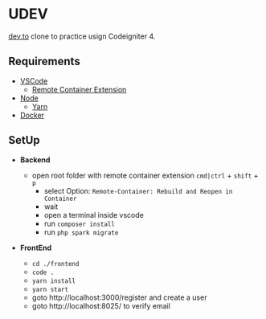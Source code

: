 # UDEV

[dev.to](https://dev.to/) clone to practice usign Codeigniter 4.

## Requirements

- [VSCode](https://code.visualstudio.com/)
  - [Remote Container Extension](https://marketplace.visualstudio.com/items?itemName=ms-vscode-remote.remote-containers)
- [Node](https://nodejs.org/en/)
  - [Yarn](https://classic.yarnpkg.com/lang/en/)
- [Docker](https://www.docker.com/)

## SetUp

- **Backend**

  - open root folder with remote container extension `cmd|ctrl` + `shift` + `p`
    - select Option: `Remote-Container: Rebuild and Reopen in Container`
    - wait
    - open a terminal inside vscode
    - run `composer install`
    - run `php spark migrate`

- **FrontEnd**
  - `cd ./frontend`
  - `code .`
  - `yarn install`
  - `yarn start`
  - goto http://localhost:3000/register and create a user
  - goto http://localhost:8025/ to verify email
